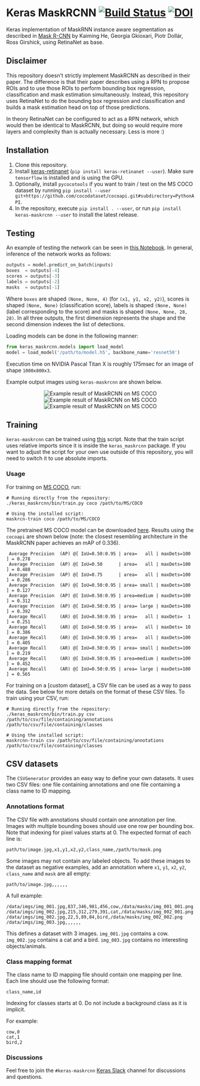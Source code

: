 # Keras MaskRCNN [![Build Status](https://travis-ci.org/fizyr/keras-maskrcnn.svg?branch=master)](https://travis-ci.org/fizyr/keras-maskrcnn) [![DOI](https://zenodo.org/badge/124870610.svg)](https://zenodo.org/badge/latestdoi/124870610)



Keras implementation of MaskRNN instance aware segmentation as described in [Mask R-CNN](https://arxiv.org/abs/1703.06870)
by Kaiming He, Georgia Gkioxari, Piotr Dollár, Ross Girshick, using RetinaNet as base.

## Disclaimer

This repository doesn't strictly implement MaskRCNN as described in their paper. The difference is that their paper describes using a RPN to propose ROIs and to use those ROIs to perform bounding box regression, classification and mask estimation simultaneously. Instead, this repository uses RetinaNet to do the bounding box regression and classification and builds a mask estimation head on top of those predictions.

In theory RetinaNet can be configured to act as a RPN network, which would then be identical to MaskRCNN, but doing so would require more layers and complexity than is actually necessary. Less is more :)

## Installation

1) Clone this repository.
2) Install [keras-retinanet](https://github.com/fizyr/keras-retinanet) (`pip install keras-retinanet --user`). Make sure `tensorflow` is installed and is using the GPU.
3) Optionally, install `pycocotools` if you want to train / test on the MS COCO dataset by running `pip install --user git+https://github.com/cocodataset/cocoapi.git#subdirectory=PythonAPI`.
4) In the repository, execute `pip install . --user`, or run `pip install keras-maskrcnn --user` to install the latest release.

## Testing
An example of testing the network can be seen in [this Notebook](https://github.com/fizyr/keras-maskrcnn/blob/master/examples/ResNet50MaskRCNN.ipynb).
In general, inference of the network works as follows:
```python
outputs = model.predict_on_batch(inputs)
boxes  = outputs[-4]
scores = outputs[-3]
labels = outputs[-2]
masks  = outputs[-1]
```

Where `boxes` are shaped `(None, None, 4)` (for `(x1, y1, x2, y2)`), scores is shaped `(None, None)` (classification score), labels is shaped `(None, None)` (label corresponding to the score) and masks is shaped `(None, None, 28, 28)`. In all three outputs, the first dimension represents the shape and the second dimension indexes the list of detections.

Loading models can be done in the following manner:
```python
from keras_maskrcnn.models import load_model
model = load_model('/path/to/model.h5', backbone_name='resnet50')
```

Execution time on NVIDIA Pascal Titan X is roughly 175msec for an image of shape `1000x800x3`.

Example output images using `keras-maskrcnn` are shown below.

<p align="center">
  <img src="https://github.com/fizyr/keras-maskrcnn/blob/master/images/01.png" alt="Example result of MaskRCNN on MS COCO"/>
  <img src="https://github.com/fizyr/keras-maskrcnn/blob/master/images/02.png" alt="Example result of MaskRCNN on MS COCO"/>
  <img src="https://github.com/fizyr/keras-maskrcnn/blob/master/images/03.png" alt="Example result of MaskRCNN on MS COCO"/>
</p>

## Training

`keras-maskrcnn` can be trained using [this](https://github.com/fizyr/keras-maskrcnn/blob/master/keras_maskrcnn/bin/train.py) script.
Note that the train script uses relative imports since it is inside the `keras_maskrcnn` package.
If you want to adjust the script for your own use outside of this repository,
you will need to switch it to use absolute imports.

### Usage

For training on [MS COCO](http://cocodataset.org/#home), run:
```shell
# Running directly from the repository:
./keras_maskrcnn/bin/train.py coco /path/to/MS/COCO

# Using the installed script:
maskrcn-train coco /path/to/MS/COCO
```

The pretrained MS COCO model can be downloaded [here](https://github.com/fizyr/keras-maskrcnn/releases). Results using the `cocoapi` are shown below (note: the closest resembling architecture in the MaskRCNN paper achieves an mAP of 0.336).

```
 Average Precision  (AP) @[ IoU=0.50:0.95 | area=   all | maxDets=100 ] = 0.278
 Average Precision  (AP) @[ IoU=0.50      | area=   all | maxDets=100 ] = 0.488
 Average Precision  (AP) @[ IoU=0.75      | area=   all | maxDets=100 ] = 0.286
 Average Precision  (AP) @[ IoU=0.50:0.95 | area= small | maxDets=100 ] = 0.127
 Average Precision  (AP) @[ IoU=0.50:0.95 | area=medium | maxDets=100 ] = 0.312
 Average Precision  (AP) @[ IoU=0.50:0.95 | area= large | maxDets=100 ] = 0.392
 Average Recall     (AR) @[ IoU=0.50:0.95 | area=   all | maxDets=  1 ] = 0.251
 Average Recall     (AR) @[ IoU=0.50:0.95 | area=   all | maxDets= 10 ] = 0.386
 Average Recall     (AR) @[ IoU=0.50:0.95 | area=   all | maxDets=100 ] = 0.405
 Average Recall     (AR) @[ IoU=0.50:0.95 | area= small | maxDets=100 ] = 0.219
 Average Recall     (AR) @[ IoU=0.50:0.95 | area=medium | maxDets=100 ] = 0.452
 Average Recall     (AR) @[ IoU=0.50:0.95 | area= large | maxDets=100 ] = 0.565
```

For training on a [custom dataset], a CSV file can be used as a way to pass the data.
See below for more details on the format of these CSV files.
To train using your CSV, run:
```shell
# Running directly from the repository:
./keras_maskrcnn/bin/train.py csv /path/to/csv/file/containing/annotations /path/to/csv/file/containing/classes

# Using the installed script:
maskrcnn-train csv /path/to/csv/file/containing/annotations /path/to/csv/file/containing/classes
```

## CSV datasets
The `CSVGenerator` provides an easy way to define your own datasets.
It uses two CSV files: one file containing annotations and one file containing a class name to ID mapping.

### Annotations format
The CSV file with annotations should contain one annotation per line.
Images with multiple bounding boxes should use one row per bounding box.
Note that indexing for pixel values starts at 0.
The expected format of each line is:
```
path/to/image.jpg,x1,y1,x2,y2,class_name,/path/to/mask.png
```

Some images may not contain any labeled objects.
To add these images to the dataset as negative examples,
add an annotation where `x1`, `y1`, `x2`, `y2`, `class_name` and `mask` are all empty:
```
path/to/image.jpg,,,,,,
```

A full example:
```
/data/imgs/img_001.jpg,837,346,981,456,cow,/data/masks/img_001_001.png
/data/imgs/img_002.jpg,215,312,279,391,cat,/data/masks/img_002_001.png
/data/imgs/img_002.jpg,22,5,89,84,bird,/data/masks/img_002_002.png
/data/imgs/img_003.jpg,,,,,,
```

This defines a dataset with 3 images.
`img_001.jpg` contains a cow.
`img_002.jpg` contains a cat and a bird.
`img_003.jpg` contains no interesting objects/animals.


### Class mapping format
The class name to ID mapping file should contain one mapping per line.
Each line should use the following format:
```
class_name,id
```

Indexing for classes starts at 0.
Do not include a background class as it is implicit.

For example:
```
cow,0
cat,1
bird,2
```

### Discussions
Feel free to join the `#keras-maskrcnn` [Keras Slack](https://keras-slack-autojoin.herokuapp.com/) channel for discussions and questions.
